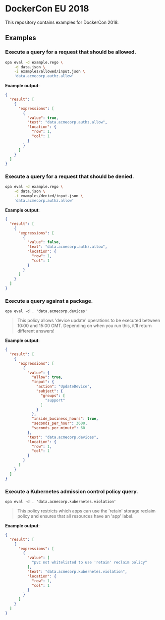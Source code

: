 # DockerCon EU 2018

This repository contains examples for DockerCon 2018.

## Examples

### Execute a query for a request that should be allowed.

```bash
opa eval -d example.rego \
    -d data.json \
    -i examples/allowed/input.json \
    'data.acmecorp.authz.allow'
```

**Example output**:

```json
{
  "result": [
    {
      "expressions": [
        {
          "value": true,
          "text": "data.acmecorp.authz.allow",
          "location": {
            "row": 1,
            "col": 1
          }
        }
      ]
    }
  ]
}

```

### Execute a query for a request that should be denied.

```bash
opa eval -d example.rego \
    -d data.json \
    -i examples/denied/input.json \
    'data.acmecorp.authz.allow'
```

**Example output**:

```json
{
  "result": [
    {
      "expressions": [
        {
          "value": false,
          "text": "data.acmecorp.authz.allow",
          "location": {
            "row": 1,
            "col": 1
          }
        }
      ]
    }
  ]
}
```

### Execute a query against a package.

```
opa eval -d . 'data.acmecorp.devices'
```

> This policy allows 'device update' operations to be executed between 10:00 and
> 15:00 GMT. Depending on when you run this, it'll return different answers!

**Example output**:

```json
{
  "result": [
    {
      "expressions": [
        {
          "value": {
            "allow": true,
            "input": {
              "action": "UpdateDevice",
              "subject": {
                "groups": [
                  "support"
                ]
              }
            },
            "inside_business_hours": true,
            "seconds_per_hour": 3600,
            "seconds_per_minute": 60
          },
          "text": "data.acmecorp.devices",
          "location": {
            "row": 1,
            "col": 1
          }
        }
      ]
    }
  ]
}
```

### Execute a Kubernetes admission control policy query.

```
opa eval -d . 'data.acmecorp.kubernetes.violation'
```

> This policy restricts which apps can use the 'retain' storage reclaim policy
> and ensures that all resources have an 'app' label.

**Example output**:

```json
{
  "result": [
    {
      "expressions": [
        {
          "value": [
            "pvc not whitelisted to use 'retain' reclaim policy"
          ],
          "text": "data.acmecorp.kubernetes.violation",
          "location": {
            "row": 1,
            "col": 1
          }
        }
      ]
    }
  ]
}
```
